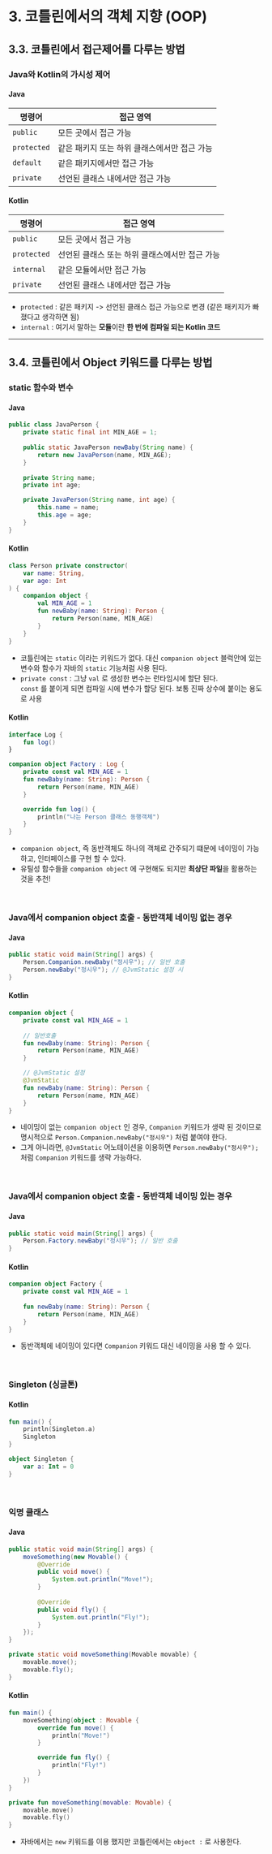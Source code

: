 # 3. 코틀린에서의 객체 지향 (OOP)

## 3.3. 코틀린에서 접근제어를 다루는 방법

### Java와 Kotlin의 가시성 제어

#### Java
|명령어|접근 영역|
|--|--|
|`public`|모든 곳에서 접근 가능|
|`protected`|같은 패키지 또는 하위 클래스에서만 접근 가능|
|`default`|같은 패키지에서만 접근 가능|
|`private`|선언된 클래스 내에서만 접근 가능|

#### Kotlin
|명령어|접근 영역|
|--|--|
|`public`|모든 곳에서 접근 가능|
|`protected`|선언된 클래스 또는 하위 클래스에서만 접근 가능|
|`internal`|같은 모듈에서만 접근 가능|
|`private`|선언된 클래스 내에서만 접근 가능|

* `protected` : 같은 패키지 -> 선언된 클래스 접근 가능으로 변경 (같은 패키지가 빠졌다고 생각하면 됨)
* `internal` : 여기서 말하는 **모듈**이란 **한 번에 컴파일 되는 Kotlin 코드**

<hr>

## 3.4. 코틀린에서 Object 키워드를 다루는 방법

### static 함수와 변수

#### Java
```java
public class JavaPerson {
    private static final int MIN_AGE = 1;
    
    public static JavaPerson newBaby(String name) {
        return new JavaPerson(name, MIN_AGE);
    }
    
    private String name;
    private int age;

    private JavaPerson(String name, int age) {
        this.name = name;
        this.age = age;
    }
}
```
#### Kotlin
```kotlin
class Person private constructor(
    var name: String,
    var age: Int
) {
    companion object {
        val MIN_AGE = 1
        fun newBaby(name: String): Person {
            return Person(name, MIN_AGE)
        }
    }
}
```
* 코틀린에는 `static` 이라는 키워드가 없다. 대신 `companion object` 블럭안에 있는 변수와 함수가 자바의 `static` 기능처럼 사용 된다.
* `private const` : 그냥 `val` 로 생성한 변수는 런타임시에 할단 된다. <br>`const` 를 붙이게 되면 컴파일 시에 변수가 할당 된다. 보통 진짜 상수에 붙이는 용도로 사용

#### Kotlin
```kotlin
interface Log {
    fun log()
}

companion object Factory : Log {
    private const val MIN_AGE = 1
    fun newBaby(name: String): Person {
        return Person(name, MIN_AGE)
    }

    override fun log() {
        println("나는 Person 클래스 동행객체")
    }
}
```
* `companion object`, 즉 동반객체도 하나의 객체로 간주되기 떄문에 네이밍이 가능하고, 인터페이스를 구현 할 수 있다. 
* 유틸성 함수들을 `companion object` 에 구현해도 되지만 **최상단 파일**을 활용하는 것을 추천!

<br>

### Java에서 companion object 호출 - 동반객체 네이밍 없는 경우

#### Java
```java
public static void main(String[] args) {
    Person.Companion.newBaby("정시우"); // 일반 호출
    Person.newBaby("정시우"); // @JvmStatic 설정 시
}
```
#### Kotlin
```kotlin
companion object {
    private const val MIN_AGE = 1
    
    // 일반호출
    fun newBaby(name: String): Person {
        return Person(name, MIN_AGE)
    }

    // @JvmStatic 설정
    @JvmStatic
    fun newBaby(name: String): Person {
        return Person(name, MIN_AGE)
    }
}
```

* 네이밍이 없는 `companion object` 인 경우, `Companion` 키워드가 생략 된 것이므로 명시적으로 `Person.Companion.newBaby("정시우")` 처럼 붙여야 한다.
* 그게 아니라면, `@JvmStatic` 어노테이션을 이용하면 `Person.newBaby("정시우");` 처럼 `Companion` 키워드를 생략 가능하다.

<br>

### Java에서 companion object 호출 - 동반객체 네이밍 있는 경우
#### Java
```java
public static void main(String[] args) {
    Person.Factory.newBaby("정시우"); // 일반 호출
}
```
#### Kotlin
```kotlin
companion object Factory {
    private const val MIN_AGE = 1
    
    fun newBaby(name: String): Person {
        return Person(name, MIN_AGE)
    }
}
```
* 동반객체에 네이밍이 있다면 `Companion` 키워드 대신 네이밍을 사용 할 수 있다.

<br>

### Singleton (싱글톤)

#### Kotlin
```kotlin
fun main() {
    println(Singleton.a)
    Singleton
}

object Singleton {
    var a: Int = 0
}
```

<br>

### 익명 클래스

#### Java
```java
public static void main(String[] args) {
    moveSomething(new Movable() {
        @Override
        public void move() {
            System.out.println("Move!");
        }
        
        @Override
        public void fly() {
            System.out.println("Fly!");
        }
    });
}

private static void moveSomething(Movable movable) {
    movable.move();
    movable.fly();
}
```
#### Kotlin
```kotlin
fun main() {
    moveSomething(object : Movable {
        override fun move() {
            println("Move!")
        }

        override fun fly() {
            println("Fly!")
        }
    })
}

private fun moveSomething(movable: Movable) {
    movable.move()
    movable.fly()
}
```
* 자바에서는 `new` 키워드를 이용 했지만 코틀린에서는 `object :` 로 사용한다.
